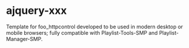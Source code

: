 # ajquery-xxx
Template for foo_httpcontrol  developed to be used in modern desktop or mobile browsers; fully compatible with Playlist-Tools-SMP  and Playlist-Manager-SMP.
